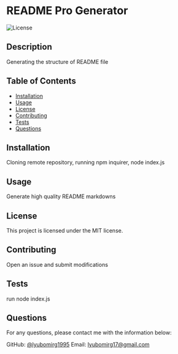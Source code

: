 # README Pro Generator

  ![License](https://img.shields.io/badge/license-MIT-blue.svg)
  
  ## Description
  
  Generating the structure of README file
  
  ## Table of Contents
  
  * [Installation](#installation)
  * [Usage](#usage)
  * [License](#license)
  * [Contributing](#contributing)
  * [Tests](#tests)
  * [Questions](#questions)
  
  ## Installation
  
  Cloning remote repository, running npm inquirer, node index.js
  
  ## Usage
  
  Generate high quality README markdowns
  
  ## License

This project is licensed under the MIT license.
  
  ## Contributing
  
  Open an issue and submit modifications
  
  ## Tests
  
  run node index.js
  
  ## Questions
  
  For any questions, please contact me with the information below:
  
  GitHub: [@lyubomirg1995](https://github.com/lyubomirg1995)
  Email: lyubomirg17@gmail.com
  